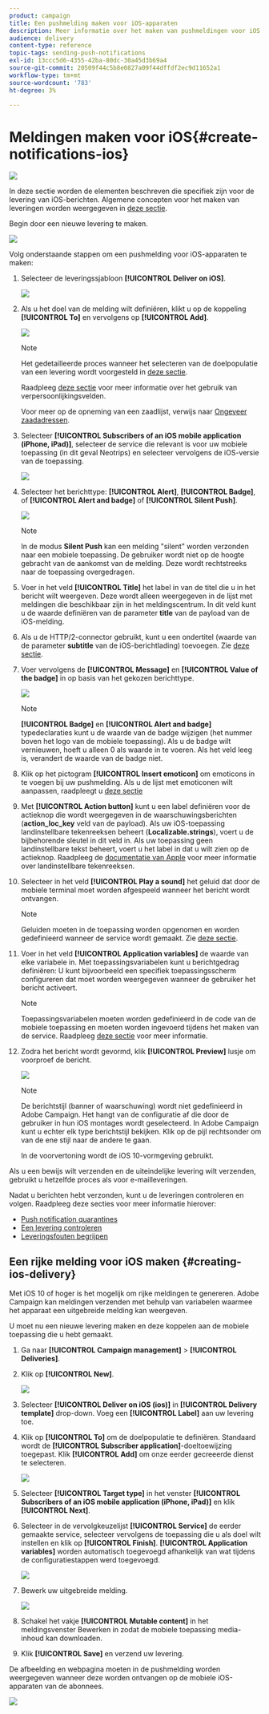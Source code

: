 ```yaml
---
product: campaign
title: Een pushmelding maken voor iOS-apparaten
description: Meer informatie over het maken van pushmeldingen voor iOS
audience: delivery
content-type: reference
topic-tags: sending-push-notifications
exl-id: 13ccc5d6-4355-42ba-80dc-30a45d3b69a4
source-git-commit: 20509f44c5b8e0827a09f44dffdf2ec9d11652a1
workflow-type: tm+mt
source-wordcount: '783'
ht-degree: 3%

---
```


# Meldingen maken voor iOS{#create-notifications-ios}

![](../../assets/common.svg)

In deze sectie worden de elementen beschreven die specifiek zijn voor de levering van iOS-berichten. Algemene concepten voor het maken van leveringen worden weergegeven in [deze sectie](steps-about-delivery-creation-steps.md).

Begin door een nieuwe levering te maken.

![](assets/nmac_delivery_1.png)

Volg onderstaande stappen om een pushmelding voor iOS-apparaten te maken:

1. Selecteer de leveringssjabloon **[!UICONTROL Deliver on iOS]**.

   ![](assets/nmac_delivery_ios_1.png)

1. Als u het doel van de melding wilt definiëren, klikt u op de koppeling **[!UICONTROL To]** en vervolgens op **[!UICONTROL Add]**.

   ![](assets/nmac_delivery_ios_2.png)

   >[!NOTE]
   >
   >Het gedetailleerde proces wanneer het selecteren van de doelpopulatie van een levering wordt voorgesteld in [deze sectie](steps-defining-the-target-population.md).
   >
   >Raadpleeg [deze sectie](about-personalization.md) voor meer informatie over het gebruik van verpersoonlijkingsvelden.
   >
   >Voor meer op de opneming van een zaadlijst, verwijs naar [Ongeveer zaadadressen](about-seed-addresses.md).

1. Selecteer **[!UICONTROL Subscribers of an iOS mobile application (iPhone, iPad)]**, selecteer de service die relevant is voor uw mobiele toepassing (in dit geval Neotrips) en selecteer vervolgens de iOS-versie van de toepassing.

   ![](assets/nmac_delivery_ios_3.png)

1. Selecteer het berichttype: **[!UICONTROL Alert]**, **[!UICONTROL Badge]**, of **[!UICONTROL Alert and badge]** of **[!UICONTROL Silent Push]**.

   ![](assets/nmac_delivery_ios_4.png)

   >[!NOTE]
   >
   >In de modus **Silent Push** kan een melding &quot;silent&quot; worden verzonden naar een mobiele toepassing. De gebruiker wordt niet op de hoogte gebracht van de aankomst van de melding. Deze wordt rechtstreeks naar de toepassing overgedragen.

1. Voer in het veld **[!UICONTROL Title]** het label in van de titel die u in het bericht wilt weergeven. Deze wordt alleen weergegeven in de lijst met meldingen die beschikbaar zijn in het meldingscentrum. In dit veld kunt u de waarde definiëren van de parameter **title** van de payload van de iOS-melding.

1. Als u de HTTP/2-connector gebruikt, kunt u een ondertitel (waarde van de parameter **subtitle** van de iOS-berichtlading) toevoegen. Zie [deze sectie](configuring-the-mobile-application.md).

1. Voer vervolgens de **[!UICONTROL Message]** en **[!UICONTROL Value of the badge]** in op basis van het gekozen berichttype.

   ![](assets/nmac_delivery_ios_5.png)

   >[!NOTE]
   >
   >**[!UICONTROL Badge]** en  **[!UICONTROL Alert and badge]** typedeclaraties kunt u de waarde van de badge wijzigen (het nummer boven het logo van de mobiele toepassing). Als u de badge wilt vernieuwen, hoeft u alleen 0 als waarde in te voeren. Als het veld leeg is, verandert de waarde van de badge niet.

1. Klik op het pictogram **[!UICONTROL Insert emoticon]** om emoticons in te voegen bij uw pushmelding. Als u de lijst met emoticonen wilt aanpassen, raadpleegt u [deze sectie](customizing-emoticon-list.md)

1. Met **[!UICONTROL Action button]** kunt u een label definiëren voor de actieknop die wordt weergegeven in de waarschuwingsberichten (**action_loc_key** veld van de payload). Als uw iOS-toepassing landinstellbare tekenreeksen beheert (**Localizable.strings**), voert u de bijbehorende sleutel in dit veld in. Als uw toepassing geen landinstellbare tekst beheert, voert u het label in dat u wilt zien op de actieknop. Raadpleeg de [documentatie van Apple](https://developer.apple.com/library/archive/documentation/NetworkingInternet/Conceptual/RemoteNotificationsPG/CreatingtheNotificationPayload.html#//apple_ref/doc/uid/TP40008194-CH10-SW1) voor meer informatie over landinstellbare tekenreeksen.
1. Selecteer in het veld **[!UICONTROL Play a sound]** het geluid dat door de mobiele terminal moet worden afgespeeld wanneer het bericht wordt ontvangen.

   >[!NOTE]
   >
   >Geluiden moeten in de toepassing worden opgenomen en worden gedefinieerd wanneer de service wordt gemaakt. Zie [deze sectie](configuring-the-mobile-application.md#configuring-external-account-ios).

1. Voer in het veld **[!UICONTROL Application variables]** de waarde van elke variabele in. Met toepassingsvariabelen kunt u berichtgedrag definiëren: U kunt bijvoorbeeld een specifiek toepassingsscherm configureren dat moet worden weergegeven wanneer de gebruiker het bericht activeert.

   >[!NOTE]
   >
   >Toepassingsvariabelen moeten worden gedefinieerd in de code van de mobiele toepassing en moeten worden ingevoerd tijdens het maken van de service. Raadpleeg [deze sectie](configuring-the-mobile-application.md) voor meer informatie.

1. Zodra het bericht wordt gevormd, klik **[!UICONTROL Preview]** lusje om voorproef de bericht.

   ![](assets/nmac_intro_2.png)

   >[!NOTE]
   >
   >De berichtstijl (banner of waarschuwing) wordt niet gedefinieerd in Adobe Campaign. Het hangt van de configuratie af die door de gebruiker in hun iOS montages wordt geselecteerd. In Adobe Campaign kunt u echter elk type berichtstijl bekijken. Klik op de pijl rechtsonder om van de ene stijl naar de andere te gaan.
   >
   >In de voorvertoning wordt de iOS 10-vormgeving gebruikt.

Als u een bewijs wilt verzenden en de uiteindelijke levering wilt verzenden, gebruikt u hetzelfde proces als voor e-mailleveringen.

Nadat u berichten hebt verzonden, kunt u de leveringen controleren en volgen. Raadpleeg deze secties voor meer informatie hierover:

* [Push notification quarantines](understanding-quarantine-management.md#push-notification-quarantines)
* [Een levering controleren](about-delivery-monitoring.md)
* [Leveringsfouten begrijpen](understanding-delivery-failures.md)


## Een rijke melding voor iOS maken {#creating-ios-delivery}

Met iOS 10 of hoger is het mogelijk om rijke meldingen te genereren. Adobe Campaign kan meldingen verzenden met behulp van variabelen waarmee het apparaat een uitgebreide melding kan weergeven.

U moet nu een nieuwe levering maken en deze koppelen aan de mobiele toepassing die u hebt gemaakt.

1. Ga naar **[!UICONTROL Campaign management]** > **[!UICONTROL Deliveries]**.

1. Klik op **[!UICONTROL New]**.

   ![](assets/nmac_android_3.png)

1. Selecteer **[!UICONTROL Deliver on iOS (ios)]** in **[!UICONTROL Delivery template]** drop-down. Voeg een **[!UICONTROL Label]** aan uw levering toe.

1. Klik op **[!UICONTROL To]** om de doelpopulatie te definiëren. Standaard wordt de **[!UICONTROL Subscriber application]**-doeltoewijzing toegepast. Klik **[!UICONTROL Add]** om onze eerder gecreeerde dienst te selecteren.

   ![](assets/nmac_ios_9.png)

1. Selecteer **[!UICONTROL Target type]** in het venster **[!UICONTROL Subscribers of an iOS mobile application (iPhone, iPad)]** en klik **[!UICONTROL Next]**.

1. Selecteer in de vervolgkeuzelijst **[!UICONTROL Service]** de eerder gemaakte service, selecteer vervolgens de toepassing die u als doel wilt instellen en klik op **[!UICONTROL Finish]**.
**[!UICONTROL Application variables]** worden automatisch toegevoegd afhankelijk van wat tijdens de configuratiestappen werd toegevoegd.

   ![](assets/nmac_ios_6.png)

1. Bewerk uw uitgebreide melding.

   ![](assets/nmac_ios_7.png)

1. Schakel het vakje **[!UICONTROL Mutable content]** in het meldingsvenster Bewerken in zodat de mobiele toepassing media-inhoud kan downloaden.

1. Klik **[!UICONTROL Save]** en verzend uw levering.

De afbeelding en webpagina moeten in de pushmelding worden weergegeven wanneer deze worden ontvangen op de mobiele iOS-apparaten van de abonnees.

![](assets/nmac_ios_8.png)
